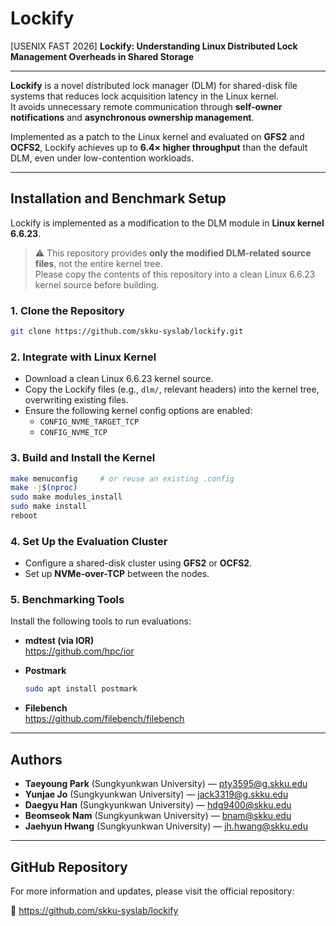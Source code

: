 # Lockify  
[USENIX FAST 2026] **Lockify: Understanding Linux Distributed Lock Management Overheads in Shared Storage**

---

**Lockify** is a novel distributed lock manager (DLM) for shared-disk file systems that reduces lock acquisition latency in the Linux kernel.  
It avoids unnecessary remote communication through **self-owner notifications** and **asynchronous ownership management**.

Implemented as a patch to the Linux kernel and evaluated on **GFS2** and **OCFS2**, Lockify achieves up to **6.4× higher throughput** than the default DLM, even under low-contention workloads.

---

## Installation and Benchmark Setup

Lockify is implemented as a modification to the DLM module in **Linux kernel 6.6.23**.

> ⚠️ This repository provides **only the modified DLM-related source files**, not the entire kernel tree.  
> Please copy the contents of this repository into a clean Linux 6.6.23 kernel source before building.

### 1. Clone the Repository

```bash
git clone https://github.com/skku-syslab/lockify.git
```

### 2. Integrate with Linux Kernel

- Download a clean Linux 6.6.23 kernel source.
- Copy the Lockify files (e.g., `dlm/`, relevant headers) into the kernel tree, overwriting existing files.
- Ensure the following kernel config options are enabled:
  - `CONFIG_NVME_TARGET_TCP`
  - `CONFIG_NVME_TCP`

### 3. Build and Install the Kernel

```bash
make menuconfig     # or reuse an existing .config
make -j$(nproc)
sudo make modules_install
sudo make install
reboot
```

### 4. Set Up the Evaluation Cluster

- Configure a shared-disk cluster using **GFS2** or **OCFS2**.
- Set up **NVMe-over-TCP** between the nodes.

### 5. Benchmarking Tools

Install the following tools to run evaluations:

- **mdtest (via IOR)**  
  https://github.com/hpc/ior

- **Postmark**  
  ```bash
  sudo apt install postmark
  ```

- **Filebench**  
  https://github.com/filebench/filebench

---

## Authors

- **Taeyoung Park** (Sungkyunkwan University) — <pty3595@g.skku.edu>  
- **Yunjae Jo** (Sungkyunkwan University) — <jack3319@g.skku.edu>  
- **Daegyu Han** (Sungkyunkwan University) — <hdg9400@skku.edu>  
- **Beomseok Nam** (Sungkyunkwan University) — <bnam@skku.edu>  
- **Jaehyun Hwang** (Sungkyunkwan University) — <jh.hwang@skku.edu>

---

## GitHub Repository

For more information and updates, please visit the official repository:

🔗 https://github.com/skku-syslab/lockify
